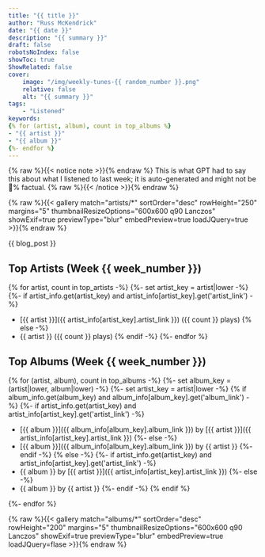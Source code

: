 ```yaml
---
title: "{{ title }}"
author: "Russ McKendrick"
date: "{{ date }}"
description: "{{ summary }}"
draft: false
robotsNoIndex: false
showToc: true
ShowRelated: false
cover:
    image: "/img/weekly-tunes-{{ random_number }}.png"
    relative: false
    alt: "{{ summary }}"
tags:
    - "Listened"
keywords:
{% for (artist, album), count in top_albums %}
- "{{ artist }}"
- "{{ album }}"
{%- endfor %}
---
```


{% raw %}{{< notice note >}}{% endraw %}
This is what GPT had to say this about what I listened to last week; it is auto-generated and might not be 💯% factual.
{% raw %}{{< /notice >}}{% endraw %}

{% raw %}{{< gallery match="artists/*" sortOrder="desc" rowHeight="250" margins="5" thumbnailResizeOptions="600x600 q90 Lanczos" showExif=true previewType="blur" embedPreview=true loadJQuery=true >}}{% endraw %}

{{ blog_post }}

## Top Artists (Week {{ week_number }})

{% for artist, count in top_artists -%}
{%- set artist_key = artist|lower -%}
{%- if artist_info.get(artist_key) and artist_info[artist_key].get('artist_link') -%}
- [{{ artist }}]({{ artist_info[artist_key].artist_link }}) ({{ count }} plays)
{% else -%}
- {{ artist }} ({{ count }} plays)
{% endif -%}
{%- endfor %}

## Top Albums (Week {{ week_number }})

{% for (artist, album), count in top_albums -%}
{%- set album_key = (artist|lower, album|lower) -%}
{%- set artist_key = artist|lower -%}
{% if album_info.get(album_key) and album_info[album_key].get('album_link') -%}
{%- if artist_info.get(artist_key) and artist_info[artist_key].get('artist_link') -%}
- [{{ album }}]({{ album_info[album_key].album_link }}) by [{{ artist }}]({{ artist_info[artist_key].artist_link }})
{%- else -%}
- [{{ album }}]({{ album_info[album_key].album_link }}) by {{ artist }}
{%- endif -%}
{% else -%}
{%- if artist_info.get(artist_key) and artist_info[artist_key].get('artist_link') -%}
- {{ album }} by [{{ artist }}]({{ artist_info[artist_key].artist_link }})
{%- else -%}
- {{ album }} by {{ artist }}
{%- endif -%}
{% endif %}

{%- endfor %}

{% raw %}{{< gallery match="albums/*" sortOrder="desc" rowHeight="200" margins="5" thumbnailResizeOptions="600x600 q90 Lanczos" showExif=true previewType="blur" embedPreview=true loadJQuery=flase >}}{% endraw %}